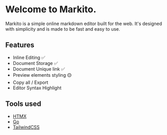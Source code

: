 # Welcome to Markito. 
Markito is a simple online markdown editor built for the web. It's designed with simplicity and is made to be fast and easy to use. 

## Features 
- Inline Editing ✅
- Document Storage  ✅
- Document Unique link ✅
- Preview elements styling 🟡 
- Copy all / Export
- Editor Syntax Highlight 

## Tools used 
- [HTMX](https://htmx.org/)
- [Go](https://golang.org/)
- [TailwindCSS](https://tailwindcss.com/)